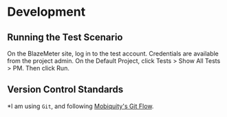 # Development

## Running the Test Scenario
On the BlazeMeter site, log in to the test account. Credentials are available from the project admin. On the Default Project, click Tests >  Show All Tests >  PM. Then click Run.

## Version Control Standards
*I am using `Git`, and following [Mobiquity's Git Flow](https://mobiquity.jira.com/wiki/spaces/MW/pages/21201444/Mobiquity+Git+Flow ). 
